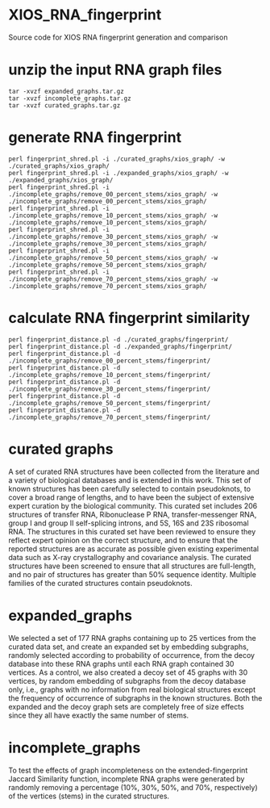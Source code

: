 # XIOS_RNA_fingerprint
Source code for XIOS RNA fingerprint generation and comparison

# unzip the input RNA graph files
```
tar -xvzf expanded_graphs.tar.gz  
tar -xvzf incomplete_graphs.tar.gz
tar -xvzf curated_graphs.tar.gz  
```

# generate RNA fingerprint
```
perl fingerprint_shred.pl -i ./curated_graphs/xios_graph/ -w ./curated_graphs/xios_graph/
perl fingerprint_shred.pl -i ./expanded_graphs/xios_graph/ -w ./expanded_graphs/xios_graph/
perl fingerprint_shred.pl -i ./incomplete_graphs/remove_00_percent_stems/xios_graph/ -w ./incomplete_graphs/remove_00_percent_stems/xios_graph/
perl fingerprint_shred.pl -i ./incomplete_graphs/remove_10_percent_stems/xios_graph/ -w ./incomplete_graphs/remove_10_percent_stems/xios_graph/
perl fingerprint_shred.pl -i ./incomplete_graphs/remove_30_percent_stems/xios_graph/ -w ./incomplete_graphs/remove_30_percent_stems/xios_graph/
perl fingerprint_shred.pl -i ./incomplete_graphs/remove_50_percent_stems/xios_graph/ -w ./incomplete_graphs/remove_50_percent_stems/xios_graph/
perl fingerprint_shred.pl -i ./incomplete_graphs/remove_70_percent_stems/xios_graph/ -w ./incomplete_graphs/remove_70_percent_stems/xios_graph/
```

# calculate RNA fingerprint similarity 
```
perl fingerprint_distance.pl -d ./curated_graphs/fingerprint/
perl fingerprint_distance.pl -d ./expanded_graphs/fingerprint/
perl fingerprint_distance.pl -d ./incomplete_graphs/remove_00_percent_stems/fingerprint/
perl fingerprint_distance.pl -d ./incomplete_graphs/remove_10_percent_stems/fingerprint/
perl fingerprint_distance.pl -d ./incomplete_graphs/remove_30_percent_stems/fingerprint/
perl fingerprint_distance.pl -d ./incomplete_graphs/remove_50_percent_stems/fingerprint/
perl fingerprint_distance.pl -d ./incomplete_graphs/remove_70_percent_stems/fingerprint/
```

# curated graphs
A set of curated RNA structures have been collected from the literature and a variety of biological databases and is extended in this work. This set of known structures has been carefully selected to contain pseudoknots, to cover a broad range of lengths, and to have been the subject of extensive expert curation by the biological community. This curated set includes 206 structures of transfer RNA, Ribonuclease P RNA, transfer-messenger RNA, group I and group II self-splicing introns, and 5S, 16S and 23S ribosomal RNA. The structures in this curated set have been reviewed to ensure they reflect expert opinion on the correct structure, and to ensure that the reported structures are as accurate as possible given existing experimental data such as X-ray crystallography and covariance analysis. The curated structures have been screened to ensure that all structures are full-length, and no pair of structures has greater than 50% sequence identity. Multiple families of the curated structures contain pseudoknots. 


# expanded_graphs
We selected a set of 177 RNA graphs containing up to 25 vertices from the curated data set, and create an expanded set by embedding subgraphs, randomly selected according to probability of occurrence, from the decoy database into these RNA graphs until each RNA graph contained 30 vertices. 
As a control, we also created a decoy set of 45 graphs with 30 vertices, by random embedding of subgraphs from the decoy database only, i.e., graphs with no information from real biological structures except the frequency of occurrence of subgraphs in the known structures. 
Both the expanded and the decoy graph sets are completely free of size effects since they all have exactly the same number of stems. 


# incomplete_graphs
To test the effects of graph incompleteness on the extended-fingerprint Jaccard Similarity function, incomplete RNA graphs were generated by randomly removing a percentage (10%, 30%, 50%, and 70%, respectively) of the vertices (stems) in the curated structures. 
